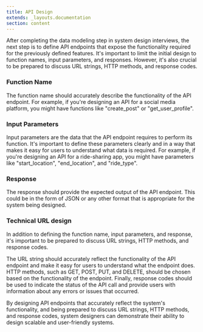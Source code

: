 ```yaml
---
title: API Design
extends: _layouts.documentation
section: content
---
```


After completing the data modeling step in system design interviews, the next step is to define API endpoints that expose the functionality required for the previously defined features. It's important to limit the initial design to function names, input parameters, and responses. However, it's also crucial to be prepared to discuss URL strings, HTTP methods, and response codes.

### Function Name 

The function name should accurately describe the functionality of the API endpoint. For example, if you're designing an API for a social media platform, you might have functions like "create_post" or "get_user_profile".

### Input Parameters

Input parameters are the data that the API endpoint requires to perform its function. It's important to define these parameters clearly and in a way that makes it easy for users to understand what data is required. For example, if you're designing an API for a ride-sharing app, you might have parameters like "start_location", "end_location", and "ride_type".

### Response

The response should provide the expected output of the API endpoint. This could be in the form of JSON or any other format that is appropriate for the system being designed.

### Technical URL design

In addition to defining the function name, input parameters, and response, it's important to be prepared to discuss URL strings, HTTP methods, and response codes. 

The URL string should accurately reflect the functionality of the API endpoint and make it easy for users to understand what the endpoint does. HTTP methods, such as GET, POST, PUT, and DELETE, should be chosen based on the functionality of the endpoint. Finally, response codes should be used to indicate the status of the API call and provide users with information about any errors or issues that occurred.

By designing API endpoints that accurately reflect the system's functionality, and being prepared to discuss URL strings, HTTP methods, and response codes, system designers can demonstrate their ability to design scalable and user-friendly systems.
